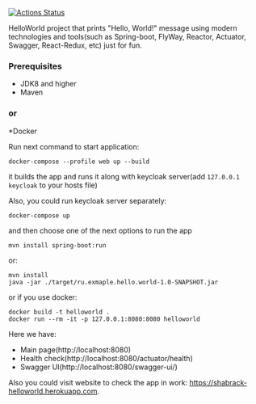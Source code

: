 [![Actions Status](https://github.com/zyuzin-anton/helloworld/workflows/Java%20CI/badge.svg)](https://github.com/zyuzin-anton/helloworld/actions)

HelloWorld project that prints "Hello, World!" message using modern technologies and tools(such as Spring-boot, FlyWay, Reactor, Actuator, Swagger, React-Redux, etc) just for fun.

### Prerequisites
* JDK8 and higher
* Maven
### or
*Docker

Run next command to start application:
```
docker-compose --profile web up --build
```
it builds the app and runs it along with keycloak server(add `127.0.0.1 keycloak` to your hosts file)

Also, you could run keycloak server separately:
```
docker-compose up
```
and then choose one of the next options to run the app
```
mvn install spring-boot:run
```
or:
```
mvn install
java -jar ./target/ru.exmaple.hello.world-1.0-SNAPSHOT.jar 
```
or if you use docker:
```
docker build -t helloworld . 
docker run --rm -it -p 127.0.0.1:8080:8080 helloworld
```

Here we have:
* Main page(http://localhost:8080)
* Health check(http://localhost:8080/actuator/health)
* Swagger UI(http://localhost:8080/swagger-ui/)

Also you could visit website to check the app in work: https://shabrack-helloworld.herokuapp.com.